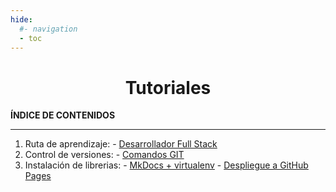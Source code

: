 ```yaml
---
hide:
  #- navigation
  - toc
---
```


<h1 style="text-align:center">Tutoriales</h1>

**ÍNDICE DE CONTENIDOS**
<hr>

  1. Ruta de aprendizaje:
    - [Desarrollador Full Stack](ruta-aprendizaje/desarrollador-full-stack.md)
  2. Control de versiones:
    - [Comandos GIT](control-versiones/comandos-git.md)
  3. Instalación de librerias:
    - [MkDocs + virtualenv](instalacion-librerias/mkdocs.md)
    - [Despliegue a GitHub Pages](instalacion-librerias/gh-deploy.md)

<br>
<br>
